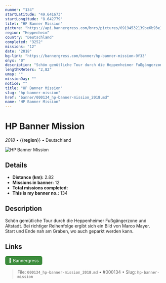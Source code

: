 ```yaml
---
nummer: "134"
startLatitude: "49.641673"
startLongitude: "8.642779"
titel: "HP Banner Mission"
picture: "https://api.bannergress.com/bnrs/pictures/09194532139be6b93e15a2c0b2d3658c"
region: "Heppenheim"
country: "Deutschland"
completed: "3252"
missions: "12"
date: "2018"
bg-link: "https://bannergress.com/banner/hp-banner-mission-0f33"
onyx: "0"
description: "Schön gemütliche Tour durch die Heppenheimer Fußgängerzone und Altstadt. Bei richtiger Reihenfolge ergibt sich ein Bild von Marco Mayer. Start und Ende nah am Graben, wo auch geparkt werden kann."
lengthKMeters: "2,82"
umap: ""
missionDay: ""
notice: ""
title: "HP Banner Mission"
slug: "hp-banner-mission"
href: "banner/000134_hp-banner-mission_2018.md"
name: "HP Banner Mission"
---
```

# HP Banner Mission

*2018* • {{__region__}} • Deutschland

![HP Banner Mission](https://api.bannergress.com/bnrs/pictures/09194532139be6b93e15a2c0b2d3658c)



## Details
- **Distance (km):** 2.82
- **Missions in banner:** 12
- **Total missions completed:** 
- **This is my banner no.:** 134



## Description
Schön gemütliche Tour durch die Heppenheimer Fußgängerzone und Altstadt. Bei richtiger Reihenfolge ergibt sich ein Bild von Marco Mayer. Start und Ende nah am Graben, wo auch geparkt werden kann.



## Links
<a href="https://bannergress.com/banner/hp-banner-mission-0f33" target="_blank" style="display:inline-block;margin-right:8px;padding:6px 12px;background:#3c8b3c;color:#fff;text-decoration:none;border-radius:6px;">🔗 Bannergress</a>



> File: `000134_hp-banner-mission_2018.md` • #000134 • Slug: `hp-banner-mission`
